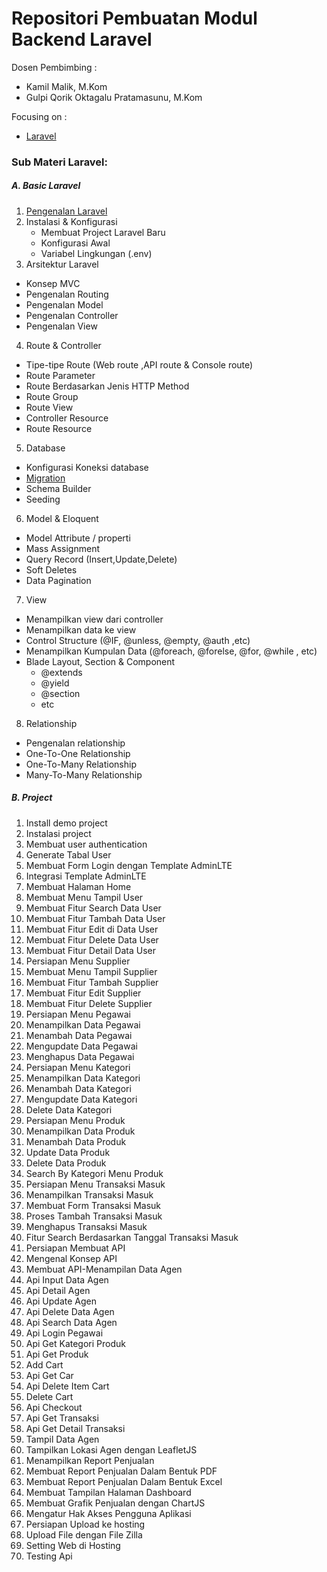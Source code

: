 # Repositori Pembuatan Modul Backend Laravel

Dosen Pembimbing :

- Kamil Malik, M.Kom
- Gulpi Qorik Oktagalu Pratamasunu, M.Kom

Focusing on :

- [Laravel](https://laravel.com/)

### Sub Materi Laravel:

##### A. Basic Laravel

1. [Pengenalan Laravel](laravel/pengenalan.md)
2. Instalasi & Konfigurasi
   - Membuat Project Laravel Baru
   - Konfigurasi Awal
   - Variabel Lingkungan (.env)
3. Arsitektur Laravel
  - Konsep MVC
  - Pengenalan Routing
  - Pengenalan Model
  - Pengenalan Controller
  - Pengenalan View
4. Route & Controller
  - Tipe-tipe Route (Web route ,API route & Console route)
  - Route Parameter
  - Route Berdasarkan Jenis HTTP Method
  - Route Group
  - Route View
  - Controller Resource
  - Route Resource
5. Database
  - Konfigurasi Koneksi database
  - [Migration](migration/pengantar.md)
  - Schema Builder
  - Seeding
6. Model & Eloquent
  - Model Attribute / properti
  - Mass Assignment
  - Query Record (Insert,Update,Delete)
  - Soft Deletes
  - Data Pagination
7. View
  - Menampilkan view dari controller
  - Menampilkan data ke view
  - Control Structure (@IF, @unless, @empty, @auth ,etc)
  - Menampilkan Kumpulan Data (@foreach, @forelse, @for, @while , etc) 
  - Blade Layout, Section & Component
      - @extends
      - @yield
      - @section
      - etc
8. Relationship
  - Pengenalan relationship
  - One-To-One Relationship
  - One-To-Many Relationship
  - Many-To-Many Relationship

##### B. Project

1. Install demo project
2. Instalasi project
3. Membuat user authentication
4. Generate Tabal User
5. Membuat Form Login dengan Template AdminLTE
6. Integrasi Template AdminLTE
7. Membuat Halaman Home
8. Membuat Menu Tampil User
9. Membuat Fitur Search Data User
10. Membuat Fitur Tambah Data User
11. Membuat Fitur Edit di Data User
12. Membuat Fitur Delete Data User
13. Membuat Fitur Detail Data User
14. Persiapan Menu Supplier
15. Membuat Menu Tampil Supplier
16. Membuat Fitur Tambah Supplier
17. Membuat Fitur Edit Supplier
18. Membuat Fitur Delete Supplier
19. Persiapan Menu Pegawai
20. Menampilkan Data Pegawai
21. Menambah Data Pegawai
22. Mengupdate Data Pegawai
23. Menghapus Data Pegawai
24. Persiapan Menu Kategori
25. Menampilkan Data Kategori
26. Menambah Data Kategori
27. Mengupdate Data Kategori
28. Delete Data Kategori
29. Persiapan Menu Produk
30. Menampilkan Data Produk
31. Menambah Data Produk
32. Update Data Produk
33. Delete Data Produk
34. Search By Kategori Menu Produk
35. Persiapan Menu Transaksi Masuk
36. Menampilkan Transaksi Masuk
37. Membuat Form Transaksi Masuk
38. Proses Tambah Transaksi Masuk
39. Menghapus Transaksi Masuk
40. Fitur Search Berdasarkan Tanggal Transaksi Masuk
41. Persiapan Membuat API
42. Mengenal Konsep API
43. Membuat API-Menampilan Data Agen
44. Api Input Data Agen
45. Api Detail Agen
46. Api Update Agen
47. Api Delete Data Agen
48. Api Search Data Agen
49. Api Login Pegawai
50. Api Get Kategori Produk
51. Api Get Produk
52. Add Cart
53. Api Get Car
54. Api Delete Item Cart
55. Delete Cart
56. Api Checkout
57. Api Get Transaksi
58. Api Get Detail Transaksi
59. Tampil Data Agen
60. Tampilkan Lokasi Agen dengan LeafletJS
61. Menampilkan Report Penjualan
62. Membuat Report Penjualan Dalam Bentuk PDF
63. Membuat Report Penjualan Dalam Bentuk Excel
64. Membuat Tampilan Halaman Dashboard
65. Membuat Grafik Penjualan dengan ChartJS
66. Mengatur Hak Akses Pengguna Aplikasi
67. Persiapan Upload ke hosting
68. Upload File dengan File Zilla
69. Setting Web di Hosting
70. Testing Api
